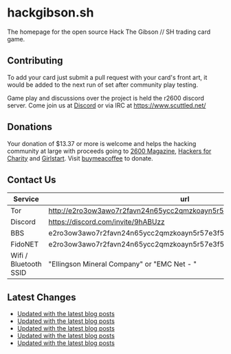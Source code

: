 # hackgibson.sh
The homepage for the open source Hack The Gibson // SH trading card game.


## Contributing

To add your card just submit a pull request with your card's front art, it would be added to the next run of set after community play testing.

Game play and discussions over the project is held the r2600 discord server. Come join us at [Discord](https://discord.com/invite/9hABUzz) or via IRC at https://www.scuttled.net/


## Donations

Your donation of $13.37 or more is welcome and helps the hacking community at large with proceeds going to [2600 Magazine](https://2600.com/), [Hackers for Charity](https://hackersforcharity.org) and [Girlstart](https://girlstart.org).  Visit [buymeacoffee](https://www.buymeacoffee.com/hackgibson.sh) to donate.


## Contact Us

Service | url
-|-
Tor | http://e2ro3ow3awo7r2favn24n65ycc2qmzkoayn5r57e3f56nvjwdcgg32ad.onion
Discord | https://discord.com/invite/9hABUzz
BBS | e2ro3ow3awo7r2favn24n65ycc2qmzkoayn5r57e3f56nvjwdcgg32ad.onion:23
FidoNET | e2ro3ow3awo7r2favn24n65ycc2qmzkoayn5r57e3f56nvjwdcgg32ad.onion:24554
Wifi / Bluetooth SSID | "Ellingson Mineral Company" or "EMC Net - <fidonet address>"

## Latest Changes
<!-- BLOG-POST-LIST:START -->
- [Updated with the latest blog posts](https://github.com/DFW2600/hackgibson.sh/commit/36fffcdbd844872bd63d20c02bce26e3299073eb)
- [Updated with the latest blog posts](https://github.com/DFW2600/hackgibson.sh/commit/4e9c84f4ed1fedc44256c4421722b144f429a62c)
- [Updated with the latest blog posts](https://github.com/DFW2600/hackgibson.sh/commit/312d6e673ec9f614f01a2ea554e6d8bb54720cb8)
- [Updated with the latest blog posts](https://github.com/DFW2600/hackgibson.sh/commit/4da144b9156085bd5c67385dc3d784aa17b07010)
- [Updated with the latest blog posts](https://github.com/DFW2600/hackgibson.sh/commit/1ea257b607c2b04e59d7b39a03aec22ea4feb6e2)
<!-- BLOG-POST-LIST:END -->
